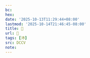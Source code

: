 ```yaml
---
bc:
hex:
date: '2025-10-13T11:29:44+08:00'
lastmod: '2025-10-14T21:46:45-08:00'
title: 󰢶
url: 󰢶
tags: [沛]
src: DCCV
note:
---
```

